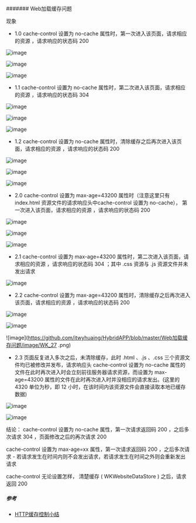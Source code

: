 ####### Web加载缓存问题



现象

* 1.0 cache-control 设置为 no-cache 属性时，第一次进入该页面，请求相应的资源 ，请求响应的状态码 200

![image](https://github.com/itwyhuaing/HybridAPP/blob/master/Web加载缓存问题/image/WK_12.png)

![image](https://github.com/itwyhuaing/HybridAPP/blob/master/Web加载缓存问题/image/WK_13.png)

![image](https://github.com/itwyhuaing/HybridAPP/blob/master/Web加载缓存问题/image/WK_14.png)

* 1.1 cache-control 设置为 no-cache 属性时，第二次进入该页面，请求相应的资源 ，请求响应的状态码 304

![image](https://github.com/itwyhuaing/HybridAPP/blob/master/Web加载缓存问题/image/WK_15.png)

![image](https://github.com/itwyhuaing/HybridAPP/blob/master/Web加载缓存问题/image/WK_16.png)

![image](https://github.com/itwyhuaing/HybridAPP/blob/master/Web加载缓存问题/image/WK_17.png)

* 1.2 cache-control 设置为 no-cache 属性时，清除缓存之后再次进入该页面，请求相应的资源 ，请求响应的状态码 200

![image](https://github.com/itwyhuaing/HybridAPP/blob/master/Web加载缓存问题/image/WK_18.png)

![image](https://github.com/itwyhuaing/HybridAPP/blob/master/Web加载缓存问题/image/WK_19.png)

![image](https://github.com/itwyhuaing/HybridAPP/blob/master/Web加载缓存问题/image/WK_20.png)

* 2.0 cache-control 设置为 max-age=43200 属性时（注意这里只有 index.html 资源文件的请求响应头中cache-control 设置为 no-cache）， 第一次进入该页面，请求相应的资源 ，请求响应的状态码 200

![image](https://github.com/itwyhuaing/HybridAPP/blob/master/Web加载缓存问题/image/WK_21.png)

![image](https://github.com/itwyhuaing/HybridAPP/blob/master/Web加载缓存问题/image/WK_22.png)

![image](https://github.com/itwyhuaing/HybridAPP/blob/master/Web加载缓存问题/image/WK_23.png)

* 2.1 cache-control 设置为 max-age=43200 属性时，第二次进入该页面，请求相应的资源 ，请求响应的状态码 304 ；其中 .css 资源与 .js 资源文件并未发出请求

![image](https://github.com/itwyhuaing/HybridAPP/blob/master/Web加载缓存问题/image/WK_24.png)

* 2.2 cache-control 设置为 max-age=43200 属性时，清除缓存之后再次进入该页面，请求相应的资源 ，请求响应的状态码 200

![image](https://github.com/itwyhuaing/HybridAPP/blob/master/Web加载缓存问题/image/WK_25.png)

![image](https://github.com/itwyhuaing/HybridAPP/blob/master/Web加载缓存问题/image/WK_26.png)

![image](https://github.com/itwyhuaing/HybridAPP/blob/master/Web加载缓存问题/image/WK_27 .png)


* 2.3 页面反复进入多次之后，未清除缓存，此时 .html 、.js 、.css 三个资源文件均已被修改并发布，请求响应头 cache-control 设置为 no-cache 属性的文件在此时再次进入时会立刻前往服务器请求资源，而设置为 max-age=43200 属性的文件在此时再次进入时并没相应的请求发出。(这里的 4320 单位为秒，即 12 小时，在该时间内该资源文件会直接读取本地已缓存数据)

![image](https://github.com/itwyhuaing/HybridAPP/blob/master/Web加载缓存问题/image/WK_28.png)

![image](https://github.com/itwyhuaing/HybridAPP/blob/master/Web加载缓存问题/image/WK_29.png)



结论：
cache-control 设置为 no-cache 属性，第一次请求返回码 200 ，之后多次请求 304 ，页面修改之后的再次请求 200

cache-control 设置为 max-age=xx 属性，第一次请求返回码 200 ，之后多次请求 - 若请求发生在时间内则不会发出请求，若请求发生在时间之外则会重新发出请求

cache-control 无论设置怎样， 清楚缓存 ( WKWebsiteDataStore ) 之后，请求返回 200








##### 参考

* [HTTP缓存控制小结](http://imweb.io/topic/5795dcb6fb312541492eda8c)
